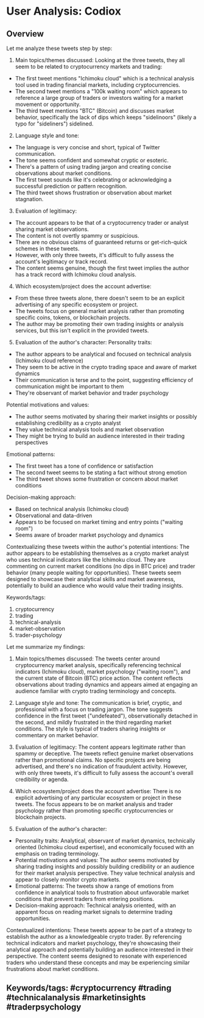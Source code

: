 # User Analysis: Codiox

## Overview

<think>
Let me analyze these tweets step by step:

1. Main topics/themes discussed:
Looking at the three tweets, they all seem to be related to cryptocurrency markets and trading:
- The first tweet mentions "Ichimoku cloud" which is a technical analysis tool used in trading financial markets, including cryptocurrencies.
- The second tweet mentions a "100k waiting room" which appears to reference a large group of traders or investors waiting for a market movement or opportunity.
- The third tweet mentions "BTC" (Bitcoin) and discusses market behavior, specifically the lack of dips which keeps "sidelinoors" (likely a typo for "sideliners") sidelined.

2. Language style and tone:
- The language is very concise and short, typical of Twitter communication.
- The tone seems confident and somewhat cryptic or esoteric.
- There's a pattern of using trading jargon and creating concise observations about market conditions.
- The first tweet sounds like it's celebrating or acknowledging a successful prediction or pattern recognition.
- The third tweet shows frustration or observation about market stagnation.

3. Evaluation of legitimacy:
- The account appears to be that of a cryptocurrency trader or analyst sharing market observations.
- The content is not overtly spammy or suspicious.
- There are no obvious claims of guaranteed returns or get-rich-quick schemes in these tweets.
- However, with only three tweets, it's difficult to fully assess the account's legitimacy or track record.
- The content seems genuine, though the first tweet implies the author has a track record with Ichimoku cloud analysis.

4. Which ecosystem/project does the account advertise:
- From these three tweets alone, there doesn't seem to be an explicit advertising of any specific ecosystem or project.
- The tweets focus on general market analysis rather than promoting specific coins, tokens, or blockchain projects.
- The author may be promoting their own trading insights or analysis services, but this isn't explicit in the provided tweets.

5. Evaluation of the author's character:
Personality traits:
- The author appears to be analytical and focused on technical analysis (Ichimoku cloud reference)
- They seem to be active in the crypto trading space and aware of market dynamics
- Their communication is terse and to the point, suggesting efficiency of communication might be important to them
- They're observant of market behavior and trader psychology

Potential motivations and values:
- The author seems motivated by sharing their market insights or possibly establishing credibility as a crypto analyst
- They value technical analysis tools and market observation
- They might be trying to build an audience interested in their trading perspectives

Emotional patterns:
- The first tweet has a tone of confidence or satisfaction
- The second tweet seems to be stating a fact without strong emotion
- The third tweet shows some frustration or concern about market conditions

Decision-making approach:
- Based on technical analysis (Ichimoku cloud)
- Observational and data-driven
- Appears to be focused on market timing and entry points ("waiting room")
- Seems aware of broader market psychology and dynamics

Contextualizing these tweets within the author's potential intentions:
The author appears to be establishing themselves as a crypto market analyst who uses technical indicators like the Ichimoku cloud. They are commenting on current market conditions (no dips in BTC price) and trader behavior (many people waiting for opportunities). These tweets seem designed to showcase their analytical skills and market awareness, potentially to build an audience who would value their trading insights.

Keywords/tags:
1. cryptocurrency
2. trading
3. technical-analysis
4. market-observation
5. trader-psychology

Let me summarize my findings:
</think>

1. Main topics/themes discussed:
The tweets center around cryptocurrency market analysis, specifically referencing technical indicators (Ichimoku cloud), market psychology ("waiting room"), and the current state of Bitcoin (BTC) price action. The content reflects observations about trading dynamics and appears aimed at engaging an audience familiar with crypto trading terminology and concepts.

2. Language style and tone:
The communication is brief, cryptic, and professional with a focus on trading jargon. The tone suggests confidence in the first tweet ("undefeated"), observationally detached in the second, and mildly frustrated in the third regarding market conditions. The style is typical of traders sharing insights or commentary on market behavior.

3. Evaluation of legitimacy:
The content appears legitimate rather than spammy or deceptive. The tweets reflect genuine market observations rather than promotional claims. No specific projects are being advertised, and there's no indication of fraudulent activity. However, with only three tweets, it's difficult to fully assess the account's overall credibility or agenda.

4. Which ecosystem/project does the account advertise:
There is no explicit advertising of any particular ecosystem or project in these tweets. The focus appears to be on market analysis and trader psychology rather than promoting specific cryptocurrencies or blockchain projects.

5. Evaluation of the author's character:
- Personality traits: Analytical, observant of market dynamics, technically oriented (Ichimoku cloud expertise), and economically focused with an emphasis on trading terminology.
- Potential motivations and values: The author seems motivated by sharing trading insights and possibly building credibility or an audience for their market analysis perspective. They value technical analysis and appear to closely monitor crypto markets.
- Emotional patterns: The tweets show a range of emotions from confidence in analytical tools to frustration about unfavorable market conditions that prevent traders from entering positions.
- Decision-making approach: Technical analysis oriented, with an apparent focus on reading market signals to determine trading opportunities.

Contextualized intentions:
These tweets appear to be part of a strategy to establish the author as a knowledgeable crypto trader. By referencing technical indicators and market psychology, they're showcasing their analytical approach and potentially building an audience interested in their perspective. The content seems designed to resonate with experienced traders who understand these concepts and may be experiencing similar frustrations about market conditions.

Keywords/tags:
#cryptocurrency #trading #technicalanalysis #marketinsights #traderpsychology
---
